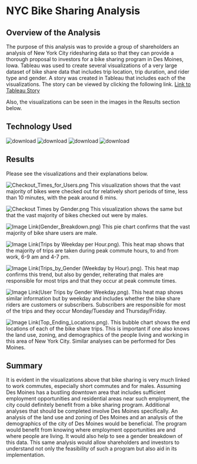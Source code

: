 # NYC Bike Sharing Analysis
## Overview of the Analysis
The purpose of this analysis was to provide a group of shareholders an analysis of New York City ridesharing data so that they can provide a thorough proposal to investors for a bike sharing program in Des Moines, Iowa. Tableau was used to create several visualizations of a very large dataset of bike share data that includes trip location, trip duration, and rider type and gender. A story was created in Tableau that includes each of the visualizations. The story can be viewed by clicking the following link. 
[Link to Tableau Story](https://public.tableau.com/app/profile/jeremy6008/viz/NYCBikeSharingAnalysis_16543604046310/NYCBikeSharingAnalysis?publish=yes)

Also, the visualizations can be seen in the images in the Results section below.

## Technology Used

![download](https://user-images.githubusercontent.com/98500639/185662317-21234bb5-da38-43dd-85e2-270dbd8502b6.jpg)
![download](https://user-images.githubusercontent.com/98500639/185662675-e8f4e99d-ba3b-4907-8724-41afed750c4d.png)
![download](https://user-images.githubusercontent.com/98500639/185662726-5071c755-7bb7-466f-8811-bc19846dbe26.png)
![download](https://user-images.githubusercontent.com/98500639/185662809-d4c0b463-816c-4452-a8f2-cb5f2c1bb1b4.png)


## Results
Please see the visualizations and their explanations below.

![Checkout_Times_for_Users.png](https://github.com/JeremyKRay/bikesharing/blob/main/Checkout%20Times%20for%20Users.png)
This visualization shows that the vast majority of bikes were checked out for relatively short periods of time, less than 10 minutes, with the peak around 6 mins.

![Checkout Times by Gender.png](https://github.com/JeremyKRay/bikesharing/blob/main/Checkout%20Times%20by%20Gender.png)
This visualization shows the same but that the vast majority of bikes checked out were by males.

![Image Link(Gender_Breakdown.png)](https://github.com/JeremyKRay/bikesharing/blob/main/Gender%20Breakdown.png)
This pie chart confirms that the vast majority of bike share users are male.

![Image Link(Trips by Weekday per Hour.png).](https://github.com/JeremyKRay/bikesharing/blob/main/Trips%20by%20Weekday%20per%20Hour.png)
This heat map shows that the majority of trips are taken during peak commute hours, to and from work, 6-9 am and 4-7 pm.

![Image Link(Trips_by_Gender (Weekday by Hour).png).](https://github.com/JeremyKRay/bikesharing/blob/main/Trips%20by%20Gender%20(Weekday%20by%20Hour).png)
This heat map confirms this trend, but also by gender, reiterating that males are responsible for most trips and that they occur at peak commute times.

![Image Link(User Trips by Gender Weekday.png).](https://github.com/JeremyKRay/bikesharing/blob/main/User%20Trips%20by%20Gender%20Weekday.png)
This heat map shows similar information but by weekday and includes whether the bike share riders are customers or subscribers. Subscribers are responsible for most of the trips and they occur Monday/Tuesday and Thursday/Friday. 

![Image Link(Top_Ending_Locations.png).](https://github.com/JeremyKRay/bikesharing/blob/main/Top%20Ending%20Locations.png)
This bubble chart shows the end locations of each of the bike share trips. This is important if one also knows the land use, zoning, and demographics of the people living and working in this area of New York City. Similar analyses can be performed for Des Moines. 

## Summary
It is evident in the visualizations above that bike sharing is very much linked to work commutes, especially short commutes and for males. Assuming Des Moines has a bustling downtown area that includes sufficient employment opportunities and residential areas near such employment, the city could definitely benefit from a bike sharing program. Additional analyses that should be completed involve Des Moines specifically. An analysis of the land use and zoning of Des Moines and an analysis of the demographics of the city of Des Moines would be beneficial. The program would benefit from knowing where employment opportunities are and where people are living. It would also help to see a gender breakdown of this data. This same analysis would allow shareholders and investors to understand not only the feasibility of such a program but also aid in its implementation.
